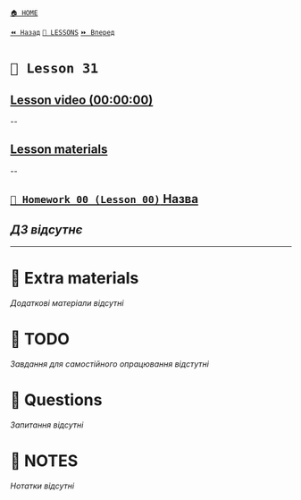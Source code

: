 [`🏠 HOME`](../../README.md)  

[`⏪ Назад`](../30/README.md)  [`📗 LESSONS`](../README.md)  [`⏩ Вперед`](../32/README.md)  

# `📗 Lesson 31`

## [Lesson video (00:00:00)]()

--

## [Lesson materials]()

--

## [`📕 Homework 00 (Lesson 00)` Назва]()  
*ДЗ відсутнє*
--

---

# 📘 Extra materials

*Додаткові матеріали відсутні*

# 📘 TODO
*Завдання для самостійного опрацювання відстутні*

# 📘 Questions
*Запитання відсутні*

# 📘 NOTES
*Нотатки відсутні*